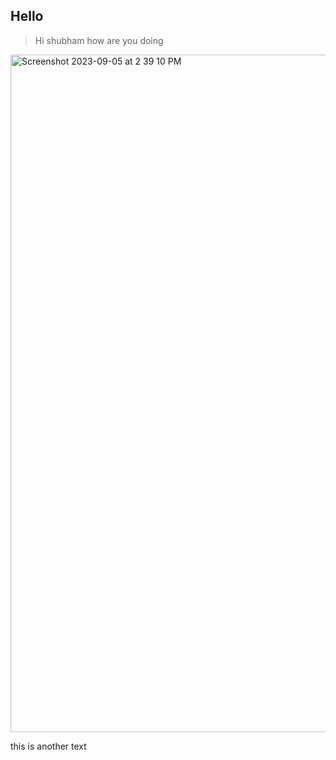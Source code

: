 ## Hello 

> Hi shubham how are you doing 

<img width="1084" alt="Screenshot 2023-09-05 at 2 39 10 PM" src="https://github.com/litifer/litifer-web-interview-starter/assets/10615264/dfe08810-40f6-4bd0-a55d-f902e6e6fc90">


this is another text 

